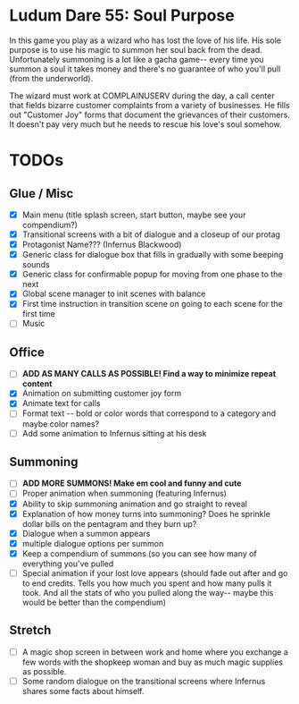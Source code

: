 # Ludum Dare 55: Soul Purpose

In this game you play as a wizard who has lost the love of his life. His sole
purpose is to use his magic to summon her soul back from the dead.
Unfortunately summoning is a lot like a gacha game-- every time you summon a
soul it takes money and there's no guarantee of who you'll pull (from the
underworld).

The wizard must work at COMPLAINUSERV during the day, a call center that fields
bizarre customer complaints from a variety of businesses. He fills out
"Customer Joy" forms that document the grievances of their customers. It
doesn't pay very much but he needs to rescue his love's soul somehow.

# TODOs

## Glue / Misc

- [x] Main menu (title splash screen, start button, maybe see your compendium?)
- [x] Transitional screens with a bit of dialogue and a closeup of our protag
- [x] Protagonist Name??? (Infernus Blackwood)
- [x] Generic class for dialogue box that fills in gradually with some beeping sounds
- [x] Generic class for confirmable popup for moving from one phase to the next
- [x] Global scene manager to init scenes with balance
- [x] First time instruction in transition scene on going to each scene for the first time
- [ ] Music

## Office

- [ ] **ADD AS MANY CALLS AS POSSIBLE! Find a way to minimize repeat content**
- [x] Animation on submitting customer joy form
- [x] Animate text for calls
- [ ] Format text -- bold or color words that correspond to a category and maybe color names?
- [ ] Add some animation to Infernus sitting at his desk

## Summoning

- [ ] **ADD MORE SUMMONS! Make em cool and funny and cute**
- [ ] Proper animation when summoning (featuring Infernus)
- [x] Ability to skip summoning animation and go straight to reveal
- [x] Explanation of how money turns into summoning? Does he sprinkle dollar bills on the pentagram and they burn up?
- [x] Dialogue when a summon appears
- [x] multiple dialogue options per summon
- [x] Keep a compendium of summons (so you can see how many of everything you've pulled
- [ ] Special animation if your lost love appears (should fade out after and go to end credits. Tells you how much you spent and how many pulls it took. And all the stats of who you pulled along the way-- maybe this would be better than the compendium)

## Stretch

- [ ] A magic shop screen in between work and home where you exchange a few words with the shopkeep woman and buy as much magic supplies as possible.
- [ ] Some random dialogue on the transitional screens where Infernus shares some facts about himself.
